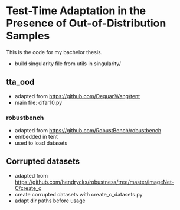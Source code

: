 # Test-Time Adaptation in the Presence of Out-of-Distribution Samples

This is the code for my bachelor thesis.
- build singularity file from utils in singularity/


## tta_ood
- adapted from https://github.com/DequanWang/tent
- main file: cifar10.py

### robustbench
- adapted from https://github.com/RobustBench/robustbench
- embedded in tent
- used to load datasets


## Corrupted datasets
- adapted from https://github.com/hendrycks/robustness/tree/master/ImageNet-C/create_c 
- create corrupted datasets with create_c_datasets.py
- adapt dir paths before usage
